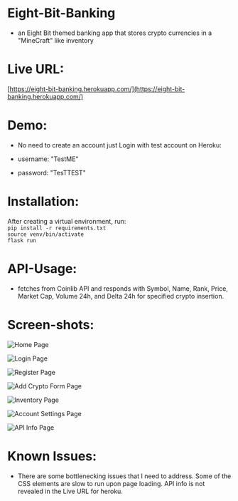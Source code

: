 # Eight-Bit-Banking

* an Eight Bit themed banking app that stores crypto currencies in a "MineCraft" like inventory

# Live URL:  

[https://eight-bit-banking.herokuapp.com/](https://eight-bit-banking.herokuapp.com/)

# Demo:

* No need to create an account just Login with test account on Heroku:

* username: "TestME" 

* password: "TesTTEST"

# Installation:

After creating a virtual environment, run: 
<br />
```pip install -r requirements.txt```
<br />
```source venv/bin/activate```
<br />
```flask run```


# API-Usage:

* fetches from Coinlib API and responds with Symbol, Name, Rank, Price, Market Cap, Volume 24h, and Delta 24h for specified crypto insertion.

# Screen-shots:

![Home Page](./screenshots/Home-Page.png)

![Login Page](./screenshots/Login-Page.png)

![Register Page](./screenshots/Register-Page.png)

![Add Crypto Form Page](./screenshots/Add-Crypto-Form-Page.png)

![Inventory Page](./screenshots/Inventory-Page.png)

![Account Settings Page](./screenshots/Account-Settings-Page.png)

![API Info Page](./screenshots/API-Info-Page.png)


# Known Issues: 

* There are some bottlenecking issues that I need to address. Some of the CSS elements are slow to run upon page loading. API info is not revealed in the Live URL for heroku.